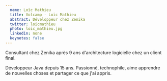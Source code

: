 ```yaml
---
  name: Loïc Mathieu
  title: Volcamp - Loïc Mathieu
  abstract: Développeur chez Zenika
  twitter: loicmathieu
  photo: loic_mathieu.jpg
  linkedin: none
  keynotes: false
---
```

Consultant chez Zenika après 9 ans d'architecture logicielle chez un client final. 

Développeur Java depuis 15 ans. Passionné, technophile, aime apprendre de nouvelles choses et partager ce que j'ai appris.